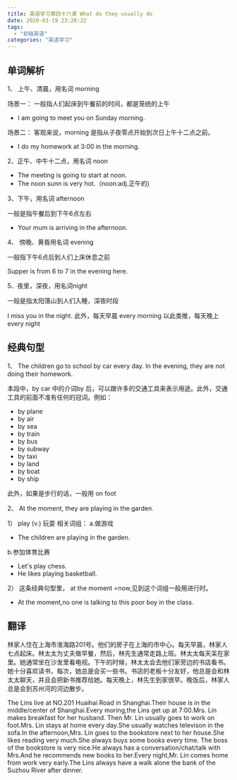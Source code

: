 ```yaml
---
title: 英语学习第四十六课 What do they usually do
date: 2020-03-19 23:28:22
tags: 
  - "初级英语"
categories: "英语学习"
---
```




## 单词解析

1、 上午、清晨，用名词 morning

场景一： 一般指人们起床到午餐前的时间，都是笼统的上午

- I am going to meet you on Sunday morning.

场景二： 客观来说，morning 是指从子夜零点开始到次日上午十二点之前。

- I do my homework at 3:00 in the morning.

2、正午、中午十二点，用名词 noon

- The meeting is going to start at noon.
- The noon sunn is very hot.（noon:adj.正午的)

3、下午，用名词 afternoon

一般是指午餐后到下午6点左右

- Your mum is arriving in the afternoon.

4、 傍晚、黄昏用名词 evening

一般指下午6点后到人们上床休息之前

Supper is from 6 to 7 in the evening here.

5、夜里，深夜，用名词night

一般是指太阳落山到人们入睡，深夜时段

I miss you in the night.
此外，每天早晨 every morning
以此类推，每天晚上 every night

## 经典句型

1、 The children go to school by car every day.
In the evening, they are not doing their homework.

本段中，by car 中的介词by 后，可以跟许多的交通工具来表示用途。此外，交通工具的前面不准有任何的冠词。例如：

- by plane
- by air
- by sea
- by train
- by bus
- by subway
- by taxi
- by land
- by boat
- by ship

此外，如果是步行的话，一般用 on foot

2、 At the moment, they are playing in the garden.

1） play (v.) 玩耍
相关词组：
a.做游戏

- The children are playing in the garden.

b.参加体育比赛

- Let's play chess.
- He likes playing basketball.

2） 这条经典句型里， at the moment =now,见到这个词组一般用进行时。

- At the moment,no one is talking to this poor boy in the class.

## 翻译

林家人住在上海市淮海路201号。他们的房子在上海的市中心。每天早晨，林家人七点起床。林太太为丈夫做早餐，然后，林先生通常走路上班。林太太每天呆在家里。她通常坐在沙发里看电视。下午的时候，林太太会去他们家旁边的书店看书。她十分喜欢读书，每次，她总是会买一些书。书店的老板十分友好，他总是会和林太太聊天，并且会把新书推荐给她。每天晚上，林先生到家很早。晚饭后，林家人总是会到苏州河的河边散步。

The Lins live at  NO.201 Huaihai Road in Shanghai.Their house is  in the middle/center of  Shanghai.Every moring,the Lins get up at 7:00.Mrs. Lin makes breakfast for her husband. Then Mr. Lin usually goes to work on foot.Mrs. Lin stays at home every day.She usually watches televison in the sofa.In the afternoon,Mrs. Lin goes to the bookstore next to her house.She likes reading very much.She always buys  some books every time. The boss of the bookstore is very nice.He always has a conversation/chat/talk with Mrs.And he  recommends new books to her.Every night,Mr. Lin comes home from work  very early.The Lins always have a walk alone  the bank of the Suzhou River after dinner.
